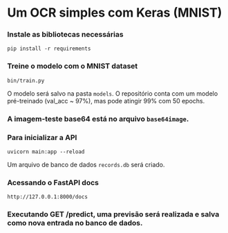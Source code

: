 # Um OCR simples com Keras (MNIST)

### Instale as bibliotecas necessárias

`pip install -r requirements`

### Treine o modelo com o MNIST dataset

`bin/train.py`

O modelo será salvo na pasta `models`. O repositório conta com um modelo pré-treinado (val_acc ~ 97%), mas pode atingir 99% com 50 epochs.

### A imagem-teste base64 está no arquivo `base64image`.

### Para inicializar a API

`uvicorn main:app --reload`

Um arquivo de banco de dados `records.db` será criado.

### Acessando o FastAPI docs

`http://127.0.0.1:8000/docs`

### Executando GET /predict, uma previsão será realizada e salva como nova entrada no banco de dados.
